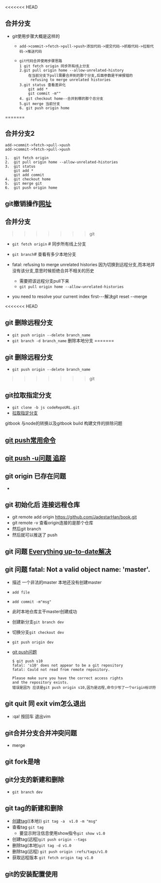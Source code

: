 <<<<<<< HEAD
## 合并分支

- git使用步骤大概是这样的
  - `add->commit->fetch->pull->push`-`添加代码->提交代码->抓取代码->拉取代码->推送代码`

  - ```
    git代码合并使用步骤思路
    1 git fetch origin 同步所有线上分支
    2.git pull origin home --allow-unrelated-history
    	在当前分支下pull需要合并到的那个分支,后面参数是干掉报错的
    	 refusing to merge unrelated histories
    3.git status 查看差异化
    	git add *
    	git commit -m""
    4. git checkout home--合并到哪的那个总分支
    5.git merge 当前分支
    6. git push origin home
    
    ```

=======
## 合并分支2

```
add->commit->fetch->pull->push
add->commit->fetch->pull->push

1.	git fetch origin 
2. 	git pull origin home --allow-unrelated-histories
3.	git status 
	git add *
	git add commit
4. 	git checkout home
5. 	git merge git
6.	git push origin home
```



## git撤销操作[网址](https://www.cnblogs.com/liangzhixiaolaohu/p/14977650.html)







## 合并分支

>>>>>>> git
- `git fetch origin` # 同步所有线上分支
- `git branch`# 查看有多少本地分支
- fatal: refusing to merge unrelated histories  因为切换到远程分支,而本地并没有该分支,意思时候拒绝合并不相关的历史
  - 需要把该远程分支pull下来
  - `git pull origin home --allow-unrelated-histories`

- you need to resolve your current index first---解决git reset --merge

<<<<<<< HEAD
##  git 删除远程分支

- `git push origin --delete branch_name`
- `git branch -d branch_name` 删除本地分支
=======

## git 删除远程分支

- `git push origin --delete branch_name`
>>>>>>> git

## git拉取指定分支

- `git clone -b js codeRepoURL.git`
- [拉取指定分支](https://www.jianshu.com/p/856ce249ed78)

gitbook 与node的转换以及gitbook build 构建文件的排除问题

## [git push常用命令](https://www.cnblogs.com/qianqiannian/p/6008140.html)

## [git push -u问题 追踪](https://www.cnblogs.com/dyh-air/p/9257237.html)

## git origin 已存在问题

- 

##  git 初始化后 连接远程仓库

- git remote add origin https://github.com/JadestarHan/book.git
- git remote -v  查看origin连接的是那个仓库
- 然后git branch 
- 然后就可以推送了 push 

## git 问题 [Everything up-to-date解决](https://blog.csdn.net/myhuashengmi/article/details/52197566)

## git 问题 fatal: Not a valid object name: 'master'.

- 描述  一个非法的master 本地还没有创建master

- `add file`

- `add commit -m"msg"`

- 此时本地仓库主干master创建成功

- 创建新分支`git branch dev`

- 切换分支`git checkout dev`

- `git push origin dev`

- [git push问题](https://www.cnblogs.com/qianqiannian/p/6008140.html)

  ``````
  $ git push s10
  fatal: 's10' does not appear to be a git repository
  fatal: Could not read from remote repository.
  
  Please make sure you have the correct access rights
  and the repository exists.
  错误是因为 应该是git push origin s10,因为是远程,命令少写了一个origin标识符
  ``````





## git quit<enter> 同 exit vim怎么退出

- :qa!  按回车  退出vim



## git合并分支合并冲突问题

- merge



## git fork是啥



## git分支的新建和删除

- `git branch dev`



## git tag的新建和删除

- [创建tag](https://www.cnblogs.com/senlinyang/p/8527764.html)((本地)) ```git tag -a  v1.0 -m "msg"```
- 查看tag ```git tag```
  - 要显示附注信息使用show指令`git show v1.0`
- 创建tag(远程)`git push origin --tags`
- 删除tag(本地)`git tag -d v1.0`
- 删除tag(远程) `git push origin :refs/tags/v1.0`
- 获取远程版本 `git fetch origin tag v1.0`



## git的安装配置使用
